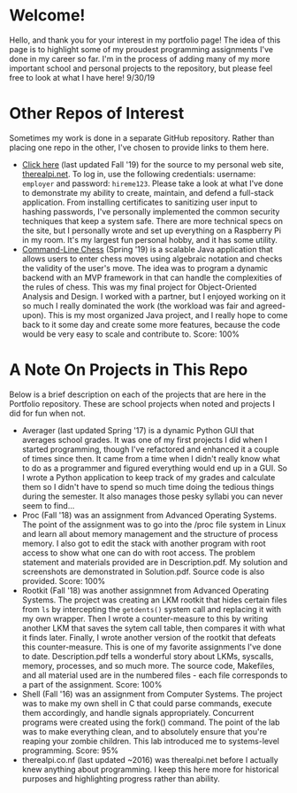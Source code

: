 # Welcome! #

Hello, and thank you for your interest in my portfolio page! The idea of this page is to highlight some of my proudest programming assignments I've done in my career so far. I'm in the process of adding many of my more important school and personal projects to the repository, but please feel free to look at what I have here! 9/30/19

# Other Repos of Interest #

Sometimes my work is done in a separate GitHub repository. Rather than placing one repo in the other, I've chosen to provide links to them here.

* [Click here](https://github.com/MANA624/therealpi "The Real Pi GitHub") (last updated Fall '19) for the source to my personal web site, [therealpi.net](https://therealpi.net "The Real Pi Link"). To log in, use the following credentials: username: `employer` and password: `hireme123`. Please take a look at what I've done to demonstrate my ability to create, maintain, and defend a full-stack application. From installing certificates to sanitizing user input to hashing passwords, I've personally implemented the common security techniques that keep a system safe. There are more technical specs on the site, but I personally wrote and set up everything on a Raspberry Pi in my room. It's my largest fun personal hobby, and it has some utility.
* [Command-Line Chess](https://github.com/MANA624/OOAD-Project "OOAD GitHub") (Spring '19) is a scalable Java application that allows users to enter chess moves using algebraic notation and checks the validity of the user's move. The idea was to program a dynamic backend with an MVP framework in that can handle the complexities of the rules of chess. This was my final project for Object-Oriented Analysis and Design. I worked with a partner, but I enjoyed working on it so much I really dominated the work (the workload was fair and agreed-upon). This is my most organized Java project, and I really hope to come back to it some day and create some more features, because the code would be very easy to scale and contribute to. Score: 100%

# A Note On Projects in This Repo #

Below is a brief description on each of the projects that are here in the Portfolio repository. These are school projects when noted and projects I did for fun when not.

* Averager (last updated Spring '17) is a dynamic Python GUI that averages school grades. It was one of my first projects I did when I started programming, though I've refactored and enhanced it a couple of times since then. It came from a time when I didn't really know what to do as a programmer and figured everything would end up in a GUI. So I wrote a Python application to keep track of my grades and calculate them so I didn't have to spend so much time doing the tedious things during the semester. It also manages those pesky syllabi you can never seem to find...
* Proc (Fall '18) was an assignment from Advanced Operating Systems. The point of the assignment was to go into the /proc file system in Linux and learn all about memory management and the structure of process memory. I also got to edit the stack with another program with root access to show what one can do with root access. The problem statement and materials provided are in Description.pdf. My solution and screenshots are demonstrated in Solution.pdf. Source code is also provided. Score: 100%
* Rootkit (Fall '18) was another assignmnet from Advanced Operating Systems. The project was creating an LKM rootkit that hides certain files from `ls` by intercepting the `getdents()` system call and replacing it with my own wrapper. Then I wrote a counter-measure to this by writing another LKM that saves the sytem call table, then compares it with what it finds later. Finally, I wrote another version of the rootkit that defeats this counter-measure. This is one of my favorite assignments I've done to date. Description.pdf tells a wonderful story about LKMs, syscalls, memory, processes, and so much more. The source code, Makefiles, and all material used are in the numbered files - each file corresponds to a part of the assignment. Score: 100%
* Shell (Fall '16) was an assignment from Computer Systems. The project was to make my own shell in C that could parse commands, execute them accordingly, and handle signals appropriately. Concurrent programs were created using the fork() command. The point of the lab was to make everything clean, and to absolutely ensure that you're reaping your zombie children. This lab introduced me to systems-level programming. Score: 95%
* therealpi.co.nf (last updated ~2016) was therealpi.net before I actually knew anything about programming. I keep this here more for historical purposes and highlighting progress rather than ability. 
